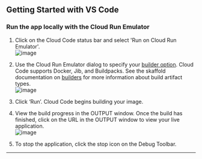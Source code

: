 ## Getting Started with VS Code

### Run the app locally with the Cloud Run Emulator

1. Click on the Cloud Code status bar and select 'Run on Cloud Run Emulator'.  
   ![image](./img/status-bar.png)

2. Use the Cloud Run Emulator dialog to specify your [builder option](https://cloud.google.com/code/docs/vscode/deploying-a-cloud-run-app#deploying_a_cloud_run_service). Cloud Code supports Docker, Jib, and Buildpacks. See the skaffold documentation on [builders](https://skaffold.dev/docs/pipeline-stages/builders/) for more information about build artifact types.  
   ![image](./img/build-config.png)

3. Click ‘Run’. Cloud Code begins building your image.

4. View the build progress in the OUTPUT window. Once the build has finished, click on the URL in the OUTPUT window to view your live application.  
   ![image](./img/cloud-run-url.png)

5. To stop the application, click the stop icon on the Debug Toolbar.

---
